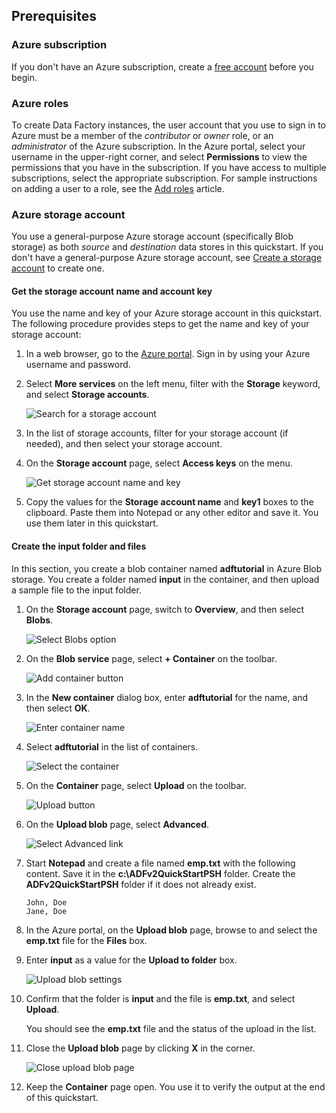 ## Prerequisites

### Azure subscription
If you don't have an Azure subscription, create a [free account](https://azure.microsoft.com/free/) before you begin.

### Azure roles
To create Data Factory instances, the user account that you use to sign in to Azure must be a member of the *contributor* or *owner* role, or an *administrator* of the Azure subscription. In the Azure portal, select your username in the upper-right corner, and select **Permissions** to view the permissions that you have in the subscription. If you have access to multiple subscriptions, select the appropriate subscription. For sample instructions on adding a user to a role, see the [Add roles](../articles/billing/billing-add-change-azure-subscription-administrator.md) article.

### Azure storage account
You use a general-purpose Azure storage account (specifically Blob storage) as both *source* and *destination* data stores in this quickstart. If you don't have a general-purpose Azure storage account, see [Create a storage account](../articles/storage/common/storage-create-storage-account.md#create-a-storage-account) to create one. 

#### Get the storage account name and account key
You use the name and key of your Azure storage account in this quickstart. The following procedure provides steps to get the name and key of your storage account: 

1. In a web browser, go to the [Azure portal](https://portal.azure.com). Sign in by using your Azure username and password. 
2. Select **More services** on the left menu, filter with the **Storage** keyword, and select **Storage accounts**.

   ![Search for a storage account](media/data-factory-quickstart-prerequisites/search-storage-account.png)
3. In the list of storage accounts, filter for your storage account (if needed), and then select your storage account. 
4. On the **Storage account** page, select **Access keys** on the menu.

   ![Get storage account name and key](media/data-factory-quickstart-prerequisites/storage-account-name-key.png)
5. Copy the values for the **Storage account name** and **key1** boxes to the clipboard. Paste them into Notepad or any other editor and save it. You use them later in this quickstart.   

#### Create the input folder and files
In this section, you create a blob container named **adftutorial** in Azure Blob storage. You create a folder named **input** in the container, and then upload a sample file to the input folder. 

1. On the **Storage account** page, switch to **Overview**, and then select **Blobs**. 

   ![Select Blobs option](media/data-factory-quickstart-prerequisites/select-blobs.png)
2. On the **Blob service** page, select **+ Container** on the toolbar. 

   ![Add container button](media/data-factory-quickstart-prerequisites/add-container-button.png)    
3. In the **New container** dialog box, enter **adftutorial** for the name, and then select **OK**. 

   ![Enter container name](media/data-factory-quickstart-prerequisites/new-container-dialog.png)
4. Select **adftutorial** in the list of containers. 

   ![Select the container](media/data-factory-quickstart-prerequisites/seelct-adftutorial-container.png)
1. On the **Container** page, select **Upload** on the toolbar.  

   ![Upload button](media/data-factory-quickstart-prerequisites/upload-toolbar-button.png)
6. On the **Upload blob** page, select **Advanced**.

   ![Select Advanced link](media/data-factory-quickstart-prerequisites/upload-blob-advanced.png)
7. Start **Notepad** and create a file named **emp.txt** with the following content. Save it in the **c:\ADFv2QuickStartPSH** folder. Create the **ADFv2QuickStartPSH** folder if it does not already exist.
    
   ```
   John, Doe
   Jane, Doe
   ```    
8. In the Azure portal, on the **Upload blob** page, browse to and select the **emp.txt** file for the **Files** box. 
9. Enter **input** as a value for the **Upload to folder** box. 

    ![Upload blob settings](media/data-factory-quickstart-prerequisites/upload-blob-settings.png)    
10. Confirm that the folder is **input** and the file is **emp.txt**, and select **Upload**.
    
    You should see the **emp.txt** file and the status of the upload in the list. 
12. Close the **Upload blob** page by clicking **X** in the corner. 

    ![Close upload blob page](media/data-factory-quickstart-prerequisites/close-upload-blob.png)
1. Keep the **Container** page open. You use it to verify the output at the end of this quickstart.